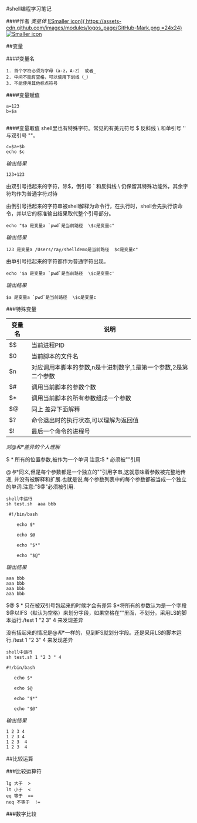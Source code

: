 #shell编程学习笔记

####作者  *类星体* [![Smaller icon]( https://assets-cdn.github.com/images/modules/logos_page/GitHub-Mark.png =24x24)](https://github.com/kdush)  [![Smaller icon]( http://www.sinaimg.cn/blog/developer/wiki/LOGO_24x24.png "Title here")](http://weibo.com/u/1080552231) 


##变量

####变量名

	1. 首个字符必须为字母（a-z，A-Z） 或者_
	2. 中间不能有空格，可以使用下划线（_）
	3. 不能使用其他标点符号
	
####变量赋值

```
a=123
b=$a
 
```
####变量取值
shell里也有特殊字符。常见的有美元符号 $ 反斜线 \ 和单引号 '' 与双引号 ""。

```
c=$a+$b
echo $c
```
*输出结果*

```
123+123
```
由双引号括起来的字符，除$，倒引号 ` 和反斜线 \ 仍保留其特殊功能外，其余字符均作为普通字符对待

由倒引号括起来的字符串被shell解释为命令行，在执行时，shell会先执行该命令，并以它的标准输出结果取代整个引号部分。

```
echo "$a 是变量a `pwd`是当前路径  \$c是变量c"
```

*输出结果*

```
123 是变量a /Users/ray/shelldemo是当前路径  $c是变量c"
```

由单引号括起来的字符都作为普通字符出现。

```
echo '$a 是变量a `pwd`是当前路径  \$c是变量c'
```

*输出结果*

```
$a 是变量a `pwd`是当前路径  \$c是变量c
```


###特殊变量

变量名 | 说明 
------|------
$$|当前进程PID
$0|当前脚本的文件名
$n|对应调用本脚本的参数,n是十进制数字,1是第一个参数,2是第二个参数
$#|调用当前脚本的参数个数
$*|调用当前脚本的所有参数组成一个参数
$@|同上 差异下面解释
$?|命令退出时的执行状态,可以理解为返回值
$!|最后一个命令的进程号


_对$@和$*差异的个人理解_

$ * 所有的位置参数,被作为一个单词 注意:$ * 必须被""引用 <br />

$@与$*同义,但是每个参数都是一个独立的""引用字串,这就意味着参数被完整地传递,
并没有被解释和扩展.也就是说,每个参数列表中的每个参数都被当成一个独立的单词.注意:"$@"必须被引用.


```
shell中运行
sh test.sh  aaa bbb 

 #!/bin/bash
 
	echo $*

	echo $@

	echo "$*"

	echo "$@"
 ```
_输出结果_

```
aaa bbb
aaa bbb
aaa bbb
aaa bbb
```


$@ $ * 只在被双引号包起来的时候才会有差异
$*将所有的参数认为是一个字段
$@以IFS（默认为空格）来划分字段，如果空格在“”里面，不划分。采用LS的脚本运行./test 1 "2 3" 4   来发现差异

没有括起来的情况是$@和$*一样的，见到IFS就划分字段。还是采用LS的脚本运行./test 1 "2 3" 4   来发现差异

 ```
shell中运行
sh test.sh 1 "2 3 " 4

 #!/bin/bash
 
	echo $*

	echo $@

	echo "$*"

	echo "$@"
 ```

_输出结果_

```
1 2 3 4
1 2 3 4
1 2 3  4
1 2 3  4
```

##比较运算

###比较运算符

```
lg 大于  >
lt 小于  <
eq 等于  ==
neq 不等于  !=
```

###数字比较

